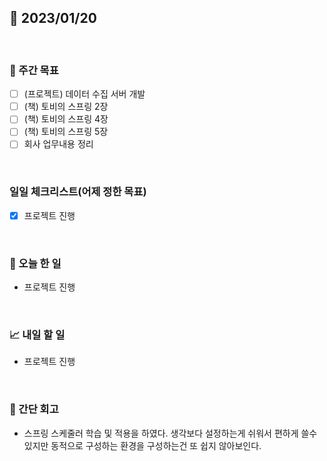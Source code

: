 ## 📅 2023/01/20

<br/>

### 🏹 주간 목표

- [ ] (프로젝트) 데이터 수집 서버 개발
- [ ] (책) 토비의 스프링 2장
- [ ] (책) 토비의 스프링 4장
- [ ] (책) 토비의 스프링 5장
- [ ] 회사 업무내용 정리

<br/>

### 일일 체크리스트(어제 정한 목표)

- [x] 프로젝트 진행

<br/>

### 💯 오늘 한 일

- 프로젝트 진행

<br/>

### 📈 내일 할 일

- 프로젝트 진행

<br/>

### 🧐 간단 회고

- 스프링 스케줄러 학습 및 적용을 하였다. 생각보다 설정하는게 쉬워서 편하게 쓸수 있지만 동적으로 구성하는 환경을 구성하는건 또 쉽지 않아보인다.
